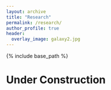 ```yaml
---
layout: archive
title: "Research"
permalink: /research/
author_profile: true
header:
  overlay_image: galaxy2.jpg
---
```


{% include base_path %}
# Under Construction

